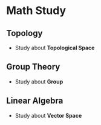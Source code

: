 # Math Study

## Topology

- Study about **Topological Space**

## Group Theory

- Study about **Group**

## Linear Algebra

- Study about **Vector Space**
